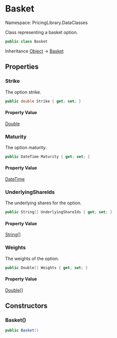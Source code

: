 # Basket

Namespace: PricingLibrary.DataClasses

Class representing a basket option.

```csharp
public class Basket
```

Inheritance [Object](https://docs.microsoft.com/en-us/dotnet/api/system.object) → [Basket](./pricinglibrary.dataclasses.basket.md)

## Properties

### **Strike**

The option strike.

```csharp
public double Strike { get; set; }
```

#### Property Value

[Double](https://docs.microsoft.com/en-us/dotnet/api/system.double)<br>

### **Maturity**

The option maturity.

```csharp
public DateTime Maturity { get; set; }
```

#### Property Value

[DateTime](https://docs.microsoft.com/en-us/dotnet/api/system.datetime)<br>

### **UnderlyingShareIds**

The underlying shares for the option.

```csharp
public String[] UnderlyingShareIds { get; set; }
```

#### Property Value

[String[]](https://docs.microsoft.com/en-us/dotnet/api/system.string)<br>

### **Weights**

The weights of the option.

```csharp
public Double[] Weights { get; set; }
```

#### Property Value

[Double[]](https://docs.microsoft.com/en-us/dotnet/api/system.double)<br>

## Constructors

### **Basket()**

```csharp
public Basket()
```
